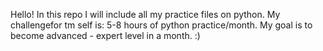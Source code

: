 Hello!
In this repo I will include all my practice files on python.
My challengefor tm self is: 5-8 hours of python practice/month.
My goal is to become advanced - expert level in a month.
:)
